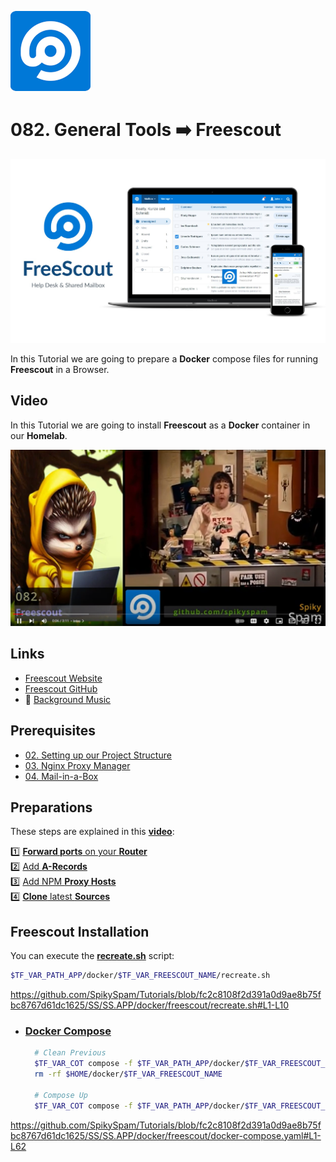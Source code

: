 ![Freescout](_assets/images/freescout.png)
# 082. General Tools ➡️ Freescout

![Freescout Banner](_assets/images/freescout-banner.png)

In this Tutorial we are going to prepare a **Docker** compose files for running **Freescout** in a Browser.

## Video

In this Tutorial we are going to install **Freescout** as a **Docker** container in our **Homelab**.

[![Video](_assets/images/freescout-video.png)](https://youtu.be/bs-0-Odz674)

## Links

- [Freescout Website](https://freescout.net)
- [Freescout GitHub](https://github.com/freescout-helpdesk/freescout)
- 🎺 [Background Music](https://freesound.org/people/betabeats./sounds/702252/)

## Prerequisites

- [02. Setting up our Project Structure](../../02_setting_up_our_project_structure/README.md)
- [03. Nginx Proxy Manager](../../03_nginx_proxy_manager/README.md)
- [04. Mail-in-a-Box](../../04_mail_in_a_box/README.md)

## Preparations

These steps are explained in this **[video](https://youtu.be/8UoNDwNV4R8)**:

1️⃣ [**Forward ports** on your **Router**](../05_databases/README.md#forward-ports-router) \
2️⃣ [Add **A-Records**](../05_databases/README.md#add-a-record) \
3️⃣ [Add NPM **Proxy Hosts**](../05_databases/README.md#npm-proxy-host) \
4️⃣ [**Clone** latest **Sources**](../05_databases/README.md#latest-sources)

## Freescout Installation

You can execute the **[recreate.sh](../../SS/SS.APP/docker/freescout/recreate.sh)** script:

```bash
$TF_VAR_PATH_APP/docker/$TF_VAR_FREESCOUT_NAME/recreate.sh
```

https://github.com/SpikySpam/Tutorials/blob/fc2c8108f2d391a0d9ae8b75fbc8767d61dc1625/SS/SS.APP/docker/freescout/recreate.sh#L1-L10

- ### [Docker Compose](../SS/S#S.APP/docker/freescout/docker-compose.yaml)

  ```bash
    # Clean Previous
    $TF_VAR_COT compose -f $TF_VAR_PATH_APP/docker/$TF_VAR_FREESCOUT_NAME/docker-compose.yaml down
    rm -rf $HOME/docker/$TF_VAR_FREESCOUT_NAME

    # Compose Up
    $TF_VAR_COT compose -f $TF_VAR_PATH_APP/docker/$TF_VAR_FREESCOUT_NAME/docker-compose.yaml up -d --wait --build
  ```

https://github.com/SpikySpam/Tutorials/blob/fc2c8108f2d391a0d9ae8b75fbc8767d61dc1625/SS/SS.APP/docker/freescout/docker-compose.yaml#L1-L62
